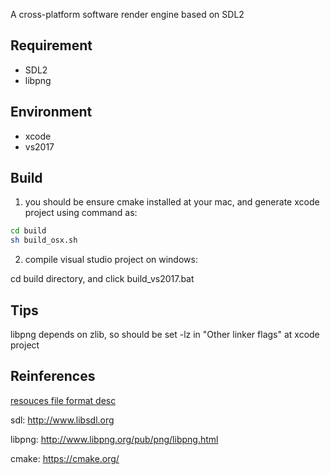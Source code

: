
A cross-platform software render engine based on SDL2


## Requirement

- SDL2
- libpng


## Environment

- xcode 
- vs2017


## Build

1. you should be ensure cmake installed at your mac,  and generate xcode project using command as:

```bash
cd build
sh build_osx.sh
```

2. compile visual studio project on windows:

cd build directory, and click build_vs2017.bat


## Tips

libpng depends on zlib, so should be set -lz in "Other linker flags" at xcode project

## Reinferences

[resouces file format desc](/resources/readme.md)

sdl: http://www.libsdl.org

libpng: http://www.libpng.org/pub/png/libpng.html

cmake: https://cmake.org/
